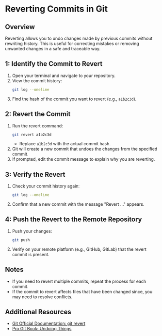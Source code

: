 # Reverting Commits in Git

## Overview
Reverting allows you to undo changes made by previous commits without rewriting history. This is useful for correcting mistakes or removing unwanted changes in a safe and traceable way.

## 1: Identify the Commit to Revert

1. Open your terminal and navigate to your repository.
2. View the commit history:
   ```bash
   git log --oneline
   ```
3. Find the hash of the commit you want to revert (e.g., `a1b2c3d`).

## 2: Revert the Commit

1. Run the revert command:
   ```bash
   git revert a1b2c3d
   ```
   - Replace `a1b2c3d` with the actual commit hash.
2. Git will create a new commit that undoes the changes from the specified commit.
3. If prompted, edit the commit message to explain why you are reverting.

## 3: Verify the Revert

1. Check your commit history again:
   ```bash
   git log --oneline
   ```
2. Confirm that a new commit with the message "Revert ..." appears.

## 4: Push the Revert to the Remote Repository

1. Push your changes:
   ```bash
   git push
   ```
2. Verify on your remote platform (e.g., GitHub, GitLab) that the revert commit is present.

## Notes

- If you need to revert multiple commits, repeat the process for each commit.
- If the commit to revert affects files that have been changed since, you may need to resolve conflicts.

## Additional Resources

- [Git Official Documentation: git revert](https://git-scm.com/docs/git-revert)
- [Pro Git Book: Undoing Things](https://git-scm.com/book/en/v2/Git-Tools-Resetting-Cleaning-and-Rewriting-History)
